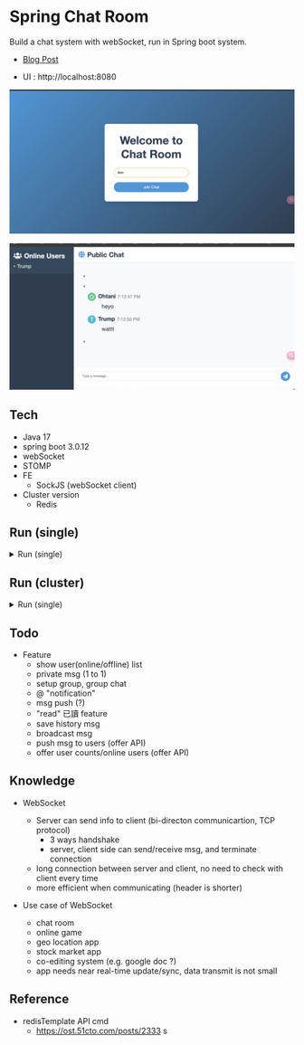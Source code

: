 # Spring Chat Room

Build a chat system with webSocket, run in Spring boot system.

- [Blog Post](https://yennj12.js.org/yennj12_blog_V4/posts/spring-boot-websocket-chat-room-application/)

- UI : http://localhost:8080


<p align="center"><img src ="./doc/pic/chat_room_1.png"></p>

<p align="center"><img src ="./doc/pic/chat_room_2.png"></p>

## Tech
- Java 17
- spring boot 3.0.12
- webSocket
- STOMP
- FE
  - SockJS (webSocket client)
- Cluster version
    - Redis

## Run (single)

<details>
<summary>Run (single)</summary>

```bash
# compile
mvn package -DskipTests
# run app
java -jar target/springChatRoom-0.0.1-SNAPSHOT.jar
```
</details>

## Run (cluster)

<details>
<summary>Run (single)</summary>

```bash

# install redis
# https://github.com/yennanliu/utility_shell/blob/master/redis/install_redis_mac.sh

# run redis
brew services start redis
# test (local)
redis-cli ping
# to the redis shell (local)
redis-cli

# compile
mvn package -DskipTests
# run app
java -jar target/springChatRoom-0.0.1-SNAPSHOT.jar
```
</details>

## Todo
- Feature
  - show user(online/offline) list
  - private msg (1 to 1)
  - setup group, group chat
  - @ "notification"
  - msg push (?)
  - "read" 已讀 feature
  - save history msg
  - broadcast msg
  - push msg to users (offer API)
  - offer user counts/online users (offer API)

## Knowledge

- WebSocket
    - Server can send info to client (bi-directon communicartion, TCP protocol)
        - 3 ways handshake
        - server, client side can send/receive msg, and terminate connection
    - long connection between server and client, no need to check with client every time
    - more efficient when communicating (header is shorter)

- Use case of WebSocket
    - chat room
    - online game
    - geo location app
    - stock market app
    - co-editing system (e.g. google doc ?)
    - app needs near real-time update/sync, data transmit is not small

## Reference

- redisTemplate API cmd
  - https://ost.51cto.com/posts/2333
s
